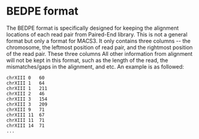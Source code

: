 # BEDPE format

The BEDPE format is specifically designed for keeping the alignment
locations of each read pair from Paired-End library. This is not a
general format but only a format for MACS3. It only contains three
columns -- the chromosome, the leftmost position of read pair, and the
rightmost position of the read pair. These three columns All other information from
alignment will not be kept in this format, such as the length of the
read, the mismatches/gaps in the alignment, and etc. An example is as
followed:

```
chrXIII	0	60
chrXIII	1	64
chrXIII	1	211
chrXIII	2	46
chrXIII	3	154
chrXIII	3	209
chrXIII	9	71
chrXIII	11	67
chrXIII	11	71
chrXIII	14	71
...
```


